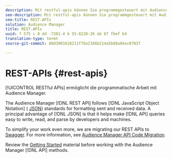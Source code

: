 ```yaml
---
description: Mit restful-apis können Sie programmgesteuert mit Audience Manager arbeiten.
seo-description: Mit restful-apis können Sie programmgesteuert mit Audience Manager arbeiten.
seo-title: REST-APIs
solution: Audience Manager
title: REST-APIs
uuid: f 575 c 8 dd -7381-4 b 55-8228-26 eb 87 fbef 64
translation-type: tm+mt
source-git-commit: 80d3001618211f76a2166b214a5b88a04ac07037

---
```



# REST-APIs {#rest-apis}

[!UICONTROL RESTful APIs] ermöglicht die programmatische Arbeit mit Audience Manager.

The Audience Manager [!DNL REST API] follows [!DNL JavaScript Object Notation] ( [JSON](https://www.json.org/)) standards for formatting sent and received data. A principal advantage of [!DNL JSON] is that it helps make [!DNL API] queries easy to write, read, and parse by developers and machines.

To simplify your work even more, we are migrating our REST APIs to [Swagger](https://swagger.io/solutions/api-documentation/). For more information, see [Audience Manager API Code Migration](/help/using/api/api-swagger-migration.md).

Review the [Getting Started](../../api/rest-api-main/aam-api-getting-started.md#getting-started-with-rest-apis) material before working with the Audience Manager [!DNL API] methods.